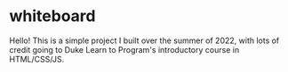 # whiteboard
Hello! This is a simple project I built over the summer of 2022, with lots of credit going to Duke Learn to Program's introductory course in HTML/CSS/JS.
